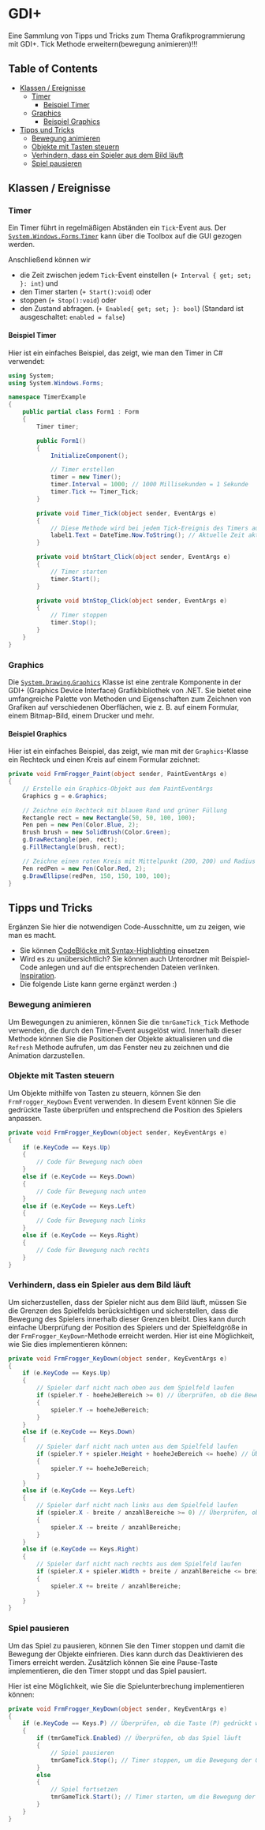# GDI+
Eine Sammlung von Tipps und Tricks zum Thema Grafikprogrammierung mit GDI+. Tick Methode erweitern(bewegung animieren)!!!

## Table of Contents

- [Klassen / Ereignisse](#klassen--ereignisse)
  - [Timer](#timer)
    - [Beispiel Timer](#beispiel-timer)
  - [Graphics](#graphics)
    - [Beispiel Graphics](#beispiel-graphics)
- [Tipps und Tricks](#tipps-und-tricks)
  - [Bewegung animieren](#bewegung-animieren)
  - [Objekte mit Tasten steuern](#objekte-mit-tasten-steuern)
  - [Verhindern, dass ein Spieler aus dem Bild läuft](#verhindern-dass-ein-spieler-aus-dem-bild-läuft)
  - [Spiel pausieren](#spiel-pausieren)


## Klassen / Ereignisse
### Timer
Ein Timer führt in regelmäßigen Abständen ein `Tick`-Event aus. Der [`System.Windows.Forms`.`Timer`](https://learn.microsoft.com/de-de/dotnet/api/system.windows.forms.timer?view=windowsdesktop-8.0&viewFallbackFrom=net-6.0) kann über die Toolbox auf die GUI gezogen werden. 

Anschließend können wir 
- die Zeit zwischen jedem `Tick`-Event einstellen (`+ Interval { get; set; }: int`) und
- den Timer starten (`+ Start():void`) oder
- stoppen (`+ Stop():void`) oder
- den Zustand abfragen. (`+ Enabled{ get; set; }: bool`) (Standard ist ausgeschaltet: `enabled = false`)

#### Beispiel Timer

Hier ist ein einfaches Beispiel, das zeigt, wie man den Timer in C# verwendet:

```csharp
using System;
using System.Windows.Forms;

namespace TimerExample
{
    public partial class Form1 : Form
    {
        Timer timer;

        public Form1()
        {
            InitializeComponent();

            // Timer erstellen
            timer = new Timer();
            timer.Interval = 1000; // 1000 Millisekunden = 1 Sekunde
            timer.Tick += Timer_Tick;
        }

        private void Timer_Tick(object sender, EventArgs e)
        {
            // Diese Methode wird bei jedem Tick-Ereignis des Timers aufgerufen
            label1.Text = DateTime.Now.ToString(); // Aktuelle Zeit aktualisieren
        }

        private void btnStart_Click(object sender, EventArgs e)
        {
            // Timer starten
            timer.Start();
        }

        private void btnStop_Click(object sender, EventArgs e)
        {
            // Timer stoppen
            timer.Stop();
        }
    }
}
```

### Graphics

Die [`System.Drawing`.`Graphics`](https://learn.microsoft.com/de-de/dotnet/api/system.drawing.graphics?view=net-6.0) Klasse ist eine zentrale Komponente in der GDI+ (Graphics Device Interface) Grafikbibliothek von .NET. Sie bietet eine umfangreiche Palette von Methoden und Eigenschaften zum Zeichnen von Grafiken auf verschiedenen Oberflächen, wie z. B. auf einem Formular, einem Bitmap-Bild, einem Drucker und mehr.



#### Beispiel Graphics

Hier ist ein einfaches Beispiel, das zeigt, wie man mit der `Graphics`-Klasse ein Rechteck und einen Kreis auf einem Formular zeichnet:

```csharp
private void FrmFrogger_Paint(object sender, PaintEventArgs e)
{
    // Erstelle ein Graphics-Objekt aus dem PaintEventArgs
    Graphics g = e.Graphics;

    // Zeichne ein Rechteck mit blauem Rand und grüner Füllung
    Rectangle rect = new Rectangle(50, 50, 100, 100);
    Pen pen = new Pen(Color.Blue, 2);
    Brush brush = new SolidBrush(Color.Green);
    g.DrawRectangle(pen, rect);
    g.FillRectangle(brush, rect);

    // Zeichne einen roten Kreis mit Mittelpunkt (200, 200) und Radius 50
    Pen redPen = new Pen(Color.Red, 2);
    g.DrawEllipse(redPen, 150, 150, 100, 100);
}
```


## Tipps und Tricks
Ergänzen Sie hier die notwendigen Code-Ausschnitte, um zu zeigen, wie man es macht. 
- Sie können [CodeBlöcke mit Syntax-Highlighting](https://docs.github.com/en/get-started/writing-on-github/working-with-advanced-formatting/creating-and-highlighting-code-blocks#syntax-highlighting) einsetzen
- Wird es zu unübersichtlich? Sie können auch Unterordner mit Beispiel-Code anlegen und auf die entsprechenden Dateien verlinken. [Inspiration](https://github.com/gsoTH/flaskShowcase/tree/master/datenbanken).
- Die folgende Liste kann gerne ergänzt werden :)

### Bewegung animieren
Um Bewegungen zu animieren, können Sie die `tmrGameTick_Tick` Methode verwenden, die durch den Timer-Event ausgelöst wird. Innerhalb dieser Methode können Sie die Positionen der Objekte aktualisieren und die `Refresh` Methode aufrufen, um das Fenster neu zu zeichnen und die Animation darzustellen.

### Objekte mit Tasten steuern
Um Objekte mithilfe von Tasten zu steuern, können Sie den `FrmFrogger_KeyDown` Event verwenden. In diesem Event können Sie die gedrückte Taste überprüfen und entsprechend die Position des Spielers anpassen.

```csharp
private void FrmFrogger_KeyDown(object sender, KeyEventArgs e)
{
    if (e.KeyCode == Keys.Up)
    {
        // Code für Bewegung nach oben
    }
    else if (e.KeyCode == Keys.Down)
    {
        // Code für Bewegung nach unten
    }
    else if (e.KeyCode == Keys.Left)
    {
        // Code für Bewegung nach links
    }
    else if (e.KeyCode == Keys.Right)
    {
        // Code für Bewegung nach rechts
    }
}
```
### Verhindern, dass ein Spieler aus dem Bild läuft

Um sicherzustellen, dass der Spieler nicht aus dem Bild läuft, müssen Sie die Grenzen des Spielfelds berücksichtigen und sicherstellen, dass die Bewegung des Spielers innerhalb dieser Grenzen bleibt. Dies kann durch einfache Überprüfung der Position des Spielers und der Spielfeldgröße in der `FrmFrogger_KeyDown`-Methode erreicht werden. Hier ist eine Möglichkeit, wie Sie dies implementieren können:

```csharp
private void FrmFrogger_KeyDown(object sender, KeyEventArgs e)
{
    if (e.KeyCode == Keys.Up)
    {
        // Spieler darf nicht nach oben aus dem Spielfeld laufen
        if (spieler.Y - hoeheJeBereich >= 0) // Überprüfen, ob die Bewegung nach oben innerhalb des Spielfelds bleibt
        {
            spieler.Y -= hoeheJeBereich;
        }
    }
    else if (e.KeyCode == Keys.Down)
    {
        // Spieler darf nicht nach unten aus dem Spielfeld laufen
        if (spieler.Y + spieler.Height + hoeheJeBereich <= hoehe) // Überprüfen, ob die Bewegung nach unten innerhalb des Spielfelds bleibt
        {
            spieler.Y += hoeheJeBereich;
        }
    }
    else if (e.KeyCode == Keys.Left)
    {
        // Spieler darf nicht nach links aus dem Spielfeld laufen
        if (spieler.X - breite / anzahlBereiche >= 0) // Überprüfen, ob die Bewegung nach links innerhalb des Spielfelds bleibt
        {
            spieler.X -= breite / anzahlBereiche;
        }
    }
    else if (e.KeyCode == Keys.Right)
    {
        // Spieler darf nicht nach rechts aus dem Spielfeld laufen
        if (spieler.X + spieler.Width + breite / anzahlBereiche <= breite) // Überprüfen, ob die Bewegung nach rechts innerhalb des Spielfelds bleibt
        {
            spieler.X += breite / anzahlBereiche;
        }
    }
}
```
### Spiel pausieren

Um das Spiel zu pausieren, können Sie den Timer stoppen und damit die Bewegung der Objekte einfrieren. Dies kann durch das Deaktivieren des Timers erreicht werden. Zusätzlich können Sie eine Pause-Taste implementieren, die den Timer stoppt und das Spiel pausiert.

Hier ist eine Möglichkeit, wie Sie die Spielunterbrechung implementieren können:

```csharp
private void FrmFrogger_KeyDown(object sender, KeyEventArgs e)
{
    if (e.KeyCode == Keys.P) // Überprüfen, ob die Taste (P) gedrückt wurde
    {
        if (tmrGameTick.Enabled) // Überprüfen, ob das Spiel läuft
        {
            // Spiel pausieren
            tmrGameTick.Stop(); // Timer stoppen, um die Bewegung der Objekte anzuhalten
        }
        else
        {
            // Spiel fortsetzen
            tmrGameTick.Start(); // Timer starten, um die Bewegung der Objekte fortzusetzen
        }
    }
}
```
